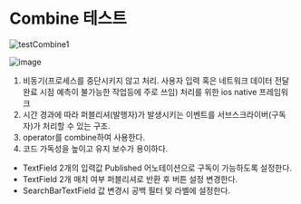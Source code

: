 
# Combine 테스트

![testCombine1](https://github.com/leojini/TestCombine/assets/17540345/dc90f97d-6afc-4377-92ae-e469d1c06e80)

![image](https://github.com/leojini/TestCombine/assets/17540345/f608bfd5-b6fb-4fcb-ae7f-938b70a576d8)


1. 비동기(프로세스를 중단시키지 않고 처리. 사용자 입력 혹은 네트워크 데이터 전달 완료 시점 예측이 불가능한 작업등에 주로 쓰임) 처리를 위한 ios native 프레임워크
2. 시간 경과에 따라 퍼블리셔(발행자)가 발생시키는 이벤트를 서브스크라이버(구독자)가 처리할 수 있는 구조.
3. operator를 combine하여 사용한다.
4. 코드 가독성을 높이고 유지 보수가 용이하다.

- TextField 2개의 입력값 Published 어노테이션으로 구독이 가능하도록 설정한다.
- TextField 2개 매치 여부 퍼블리셔로 반환 후 버튼 설정 변경한다.
- SearchBarTextField 값 변경시 공백 필터 및 라벨에 설정한다.
